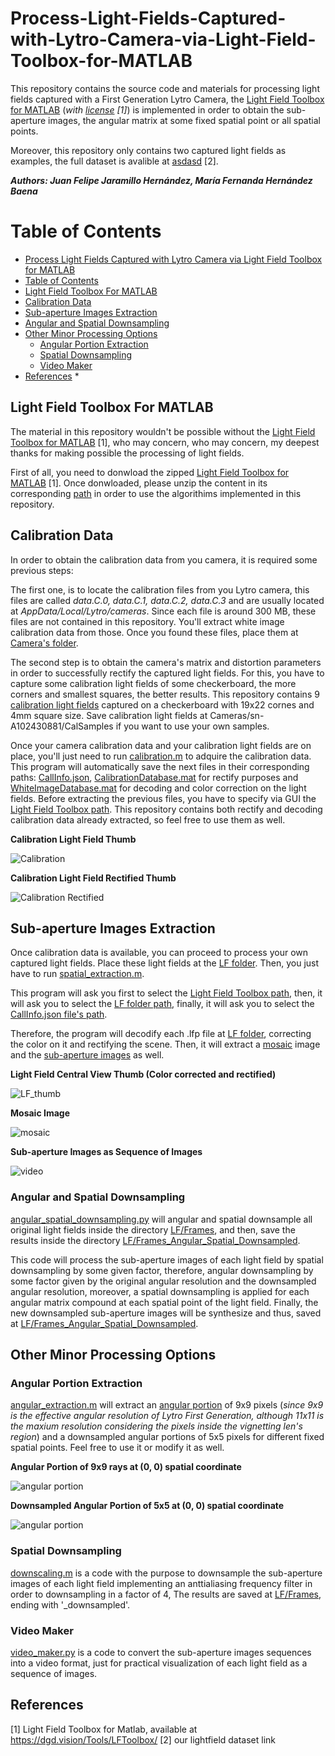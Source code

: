 # Process-Light-Fields-Captured-with-Lytro-Camera-via-Light-Field-Toolbox-for-MATLAB
This repository contains the source code and materials for processing light fields captured with a First Generation Lytro Camera, the [Light Field Toolbox for MATLAB](https://dgd.vision/Tools/LFToolbox/) (*with [license](LFToolbox0.5/LICENSE.txt) [1]*) is implemented in order to obtain the sub-aperture images, the angular matrix at some fixed spatial point or all spatial points.

Moreover, this repository only contains two captured light fields as examples, the full dataset is avalible at [asdasd](asdasd) [2].

***Authors: Juan Felipe Jaramillo Hernández, María Fernanda Hernández Baena***

Table of Contents
=================

<!--ts-->
   * [Process Light Fields Captured with Lytro Camera via Light Field Toolbox for MATLAB](#Process-Light-Fields-Captured-with-Lytro-Camera-via-Light-Field-Toolbox-for-MATLAB)
   * [Table of Contents](#Table-of-Contents)
   * [Light Field Toolbox For MATLAB](#Light-Field-Toolbox-For-MATLAB)
   * [Calibration Data](#Calibration-Data)
   * [Sub-aperture Images Extraction](#Sub-aperture-Images-Extraction)
   * [Angular and Spatial Downsampling](#Angular-and-Spatial-Downsampling)
   * [Other Minor Processing Options](#Other-Processing-Options)
      * [Angular Portion Extraction](#Angular-Portion-Extraction)
      * [Spatial Downsampling](#Spatial-Downsampling)
      * [Video Maker](#Video-Maker)
   * [References](#References)
      * 
<!--te-->

## Light Field Toolbox For MATLAB
The material in this repository wouldn't be possible without the [Light Field Toolbox for MATLAB](https://dgd.vision/Tools/LFToolbox/) [1], who may concern, who may concern,  my deepest thanks for making possible the processing of light fields.

First of all, you need to donwload the zipped [Light Field Toolbox for MATLAB](https://dgd.vision/Tools/LFToolbox/) [1]. Once donwloaded, please unzip the content in its corresponding [path](LFToolbox0.5) in order to use the algorithims implemented in this repository.

## Calibration Data
In order to obtain the calibration data from you camera, it is required some previous steps:

The first one, is to locate the calibration files from you Lytro camera, this files are called *data.C.0, data.C.1, data.C.2, data.C.3* and are usually located at *AppData/Local/Lytro/cameras*. Since each file is around 300 MB, these files are not contained in this repository. You'll extract white image calibration data from those. Once you found these files, place them at [Camera's folder](Cameras/sn-A102430881/).

The second step is to obtain the camera's matrix and distortion parameters in order to successfully rectify the captured light fields. For this, you have to capture some calibration light fields of some checkerboard, the more corners and smallest squares, the better results. This repository contains 9 [calibration light fields](Cameras/sn-A102430881/CalSamples) captured on a checkerboard with 19x22 cornes and 4mm square size. Save calibration light fields at Cameras/sn-A102430881/CalSamples if you want to use your own samples.

Once your camera calibration data and your calibration light fields are on place, you'll just need to run [calibration.m](calibration.m) to adquire the calibration data. This program will automatically save the next files in their corresponding paths: [CallInfo.json](Cameras/sn-A102430881/CalSamples/CalInfo.json), [CalibrationDatabase.mat](Cameras/CalibrationDatabase.mat) for rectify purposes and [WhiteImageDatabase.mat](Cameras/WhiteImageDatabase.mat) for decoding and color correction on the light fields. Before extracting the previous files, you have to specify via GUI the [Light Field Toolbox path](LFToolbox0.5). This repository contains both rectify and decoding calibration data already extracted, so feel free to use them as well.

**Calibration Light Field Thumb**

![Calibration](Cameras/sn-A102430881/CalSamples/raw2__Decoded_Thumb.png)

**Calibration Light Field Rectified Thumb**

![Calibration Rectified](Cameras/sn-A102430881/CalSamples/raw2_rectified_Decoded_Thumb.png)

## Sub-aperture Images Extraction
Once calibration data is available, you can proceed to process your own captured light fields. Place these light fields at the [LF folder](LF/). Then, you just have to run [spatial_extraction.m](spatial_extraction.m). 

This program will ask you first to select the [Light Field Toolbox path](LFToolbox0.5), then, it will ask you to select the [LF folder path](LF/), finally, it will ask you to select the [CallInfo.json file's path](Cameras/sn-A102430881/CalSamples/CalInfo.json).

Therefore, the program will decodify each .lfp file at [LF folder](LF/), correcting the color on it and rectifying the scene. Then, it will extract a [mosaic](LF/Mosaicos/) image and the [sub-aperture images](LF/Frames) as well.


**Light Field Central View Thumb (Color corrected and rectified)**

![LF_thumb](LF/IMG_0001__Decoded_Thumb.png)

**Mosaic Image**

![mosaic](LF/Mosaicos/IMG_0001_stuv.png)

**Sub-aperture Images as Sequence of Images**

![video](LF/Videos/IMG_0001_video_gif.gif)

### Angular and Spatial Downsampling

[angular_spatial_downsampling.py](angular_spatial_downsampling.py) will angular and spatial downsample all original light fields inside the directory [LF/Frames](LF/Frames), and then, save the results inside the directory [LF/Frames_Angular_Spatial_Downsampled](LF/Frames_Angular_Spatial_Downsampled).

This code will process the sub-aperture images of each light field by spatial downsampling by some given factor, therefore, angular downsampling by some factor given by the original angular resolution and the downsampled angular resolution, moreover, a spatial downsampling is applied for each angular matrix compound at each spatial point of the light field. Finally, the new downsampled sub-aperture images will be synthesize and thus, saved at [LF/Frames_Angular_Spatial_Downsampled](LF/Frames_Angular_Spatial_Downsampled). 

## Other Minor Processing Options

### Angular Portion Extraction

[angular_extraction.m](angular_extraction.m) will extract an [angular portion](LF/Angular) of 9x9 pixels (*since 9x9 is the effective angular resolution of Lytro First Generation, although 11x11 is the maxium resolution considering the pixels inside the vignetting len's region*) and a downsampled angular portions of 5x5 pixels for different fixed spatial points. Feel free to use it or modify it as well.

**Angular Portion of 9x9 rays at (0, 0) spatial coordinate**

![angular portion](LF/Angular/IMG_0001/IMG_0001_001.png)

**Downsampled Angular Portion of 5x5 at (0, 0) spatial coordinate**

![angular portion](LF/Angular/IMG_0001_downsampled/IMG_0001_001.png)

### Spatial Downsampling
[downscaling.m](downscaling.m) is a code with the purpose to downsample the sub-aperture images of each light field implementing an anttialiasing frequency filter in order to downsampling in a factor of 4, The results are saved at [LF/Frames](LF/Frames), ending with '_downsampled'.

### Video Maker
[video_maker.py](video_maker.py) is a code to convert the sub-aperture images sequences into a video format, just for practical visualization of each light field as a sequence of images.


## References
[1] Light Field Toolbox for Matlab, available at https://dgd.vision/Tools/LFToolbox/
[2] our lightfield dataset link